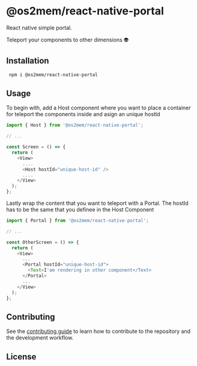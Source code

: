 # @os2mem/react-native-portal

React native simple portal.

Teleport your components to other dimensions 👽

## Installation

```sh
 npm i @os2mem/react-native-portal
```

## Usage

To begin with, add a Host component where you want to place a container for teleport the components inside and asign an unique hostId

```js
import { Host } from '@os2mem/react-native-portal';

// ...

const Screen = () => {
  return (
    <View>
      ....
      <Host hostId="unique-host-id" />
      ....
    </View>
  );
};
```

Lastly wrap the content that you want to teleport with a Portal.
The hostId has to be the same that you definee in the Host Component

```js
import { Portal } from '@os2mem/react-native-portal';

// ...

const OtherScreen = () => {
  return (
    <View>
      ...
      <Portal hostId="unique-host-id">
        <Text>I'am rendering in other component</Text>
      </Portal>
      ...
    </View>
  );
};
```

## Contributing

See the [contributing guide](CONTRIBUTING.md) to learn how to contribute to the repository and the development workflow.

## License
